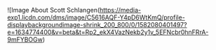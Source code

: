 ![Image About Scott Schlangen(https://media-exp1.licdn.com/dms/image/C5616AQF-Y4pD6WtKmQ/profile-displaybackgroundimage-shrink_200_800/0/1582080401497?e=1634774400&v=beta&t=Rp2_ekX4VazNekb2y1v_5EFNcbr0hnFRrA-9mFYBOGw)
